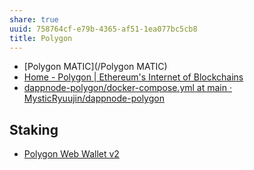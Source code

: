 ```yaml
---
share: true
uuid: 758764cf-e79b-4365-af51-1ea077bc5cb8
title: Polygon
---
```

* [Polygon MATIC](/Polygon MATIC)
* [Home - Polygon | Ethereum's Internet of Blockchains](https://polygon.technology/)
* [dappnode-polygon/docker-compose.yml at main · MysticRyuujin/dappnode-polygon](https://github.com/MysticRyuujin/dappnode-polygon/blob/main/docker-compose.yml)

## Staking

* [Polygon Web Wallet v2](https://wallet.polygon.technology/staking/)